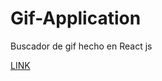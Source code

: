 # Gif-Application
Buscador de gif hecho en React js

[LINK](https://dvaldes7.github.io/Gif-Application/)
